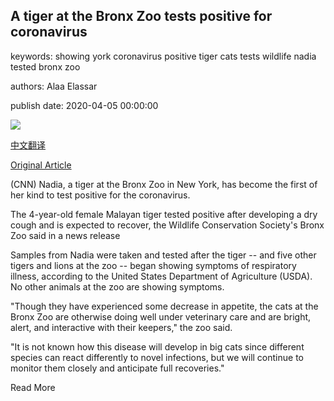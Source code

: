 ## A tiger at the Bronx Zoo tests positive for coronavirus

keywords: showing york coronavirus positive tiger cats tests wildlife nadia tested bronx zoo

authors: Alaa Elassar

publish date: 2020-04-05 00:00:00

![](https://cdn.cnn.com/cnnnext/dam/assets/200405171251-bronx-zoo-tiger-coronavirus-super-tease.jpg)

[中文翻译](A%20tiger%20at%20the%20Bronx%20Zoo%20tests%20positive%20for%20coronavirus_zh.md)

[Original Article](https://edition.cnn.com/2020/04/05/us/tiger-coronavirus-new-york-trnd/index.html)

(CNN) Nadia, a tiger at the Bronx Zoo in New York, has become the first of her kind to test positive for the coronavirus.

The 4-year-old female Malayan tiger tested positive after developing a dry cough and is expected to recover, the Wildlife Conservation Society's Bronx Zoo said in a news release

Samples from Nadia were taken and tested after the tiger -- and five other tigers and lions at the zoo -- began showing symptoms of respiratory illness, according to the United States Department of Agriculture (USDA). No other animals at the zoo are showing symptoms.

"Though they have experienced some decrease in appetite, the cats at the Bronx Zoo are otherwise doing well under veterinary care and are bright, alert, and interactive with their keepers," the zoo said.

"It is not known how this disease will develop in big cats since different species can react differently to novel infections, but we will continue to monitor them closely and anticipate full recoveries."

Read More